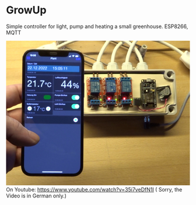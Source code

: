 # GrowUp
Simple controller for light, pump and heating a small greenhouse. ESP8266, MQTT

![alt tag](https://github.com/DIYDave/GrowUp/blob/master/Schnappschuss_klein.jpg)
<br>
On Youtube: https://www.youtube.com/watch?v=35i7veDfN1I  (
Sorry, the Video is in German only.)
